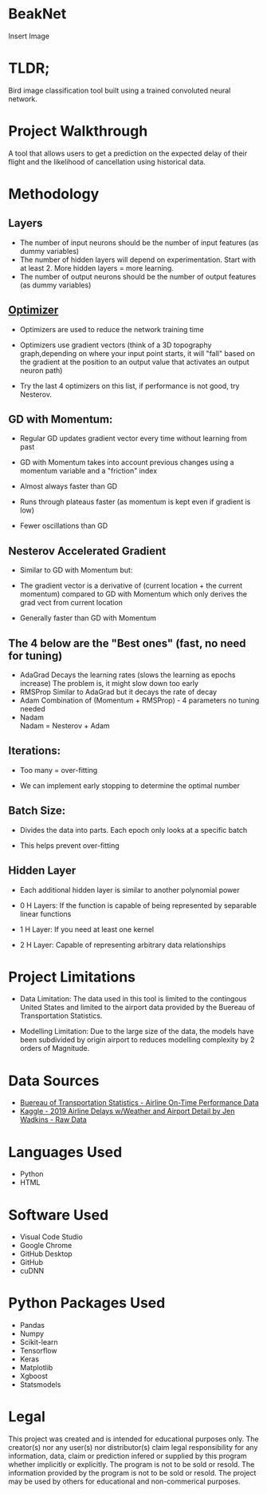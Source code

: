 # BeakNet

Insert Image

# TLDR;

Bird image classification tool built using a trained convoluted neural network.

# Project Walkthrough
A tool that allows users to get a prediction on the expected delay of their flight and the likelihood of cancellation using historical data. 


# Methodology

## Layers
* The number of input neurons should be the number of input features (as dummy variables)
* The number of hidden layers will depend on experimentation. Start with at least 2. More hidden layers = more learning. 
* The number of output neurons should be the number of output features (as dummy variables)

## [Optimizer](https://www.youtube.com/watch?v=BheE01CeL8I&ab_channel=M%C4%B1sraTurp)

* Optimizers are used to reduce the network training time

* Optimizers use gradient vectors (think of a 3D topography graph,depending on where your input point starts, 
  it will "fall" based on the gradient at the position to an output value that activates an output neuron path)

* Try the last 4 optimizers on this list, if performance is not good, try Nesterov.

## GD with Momentum:  

* Regular GD updates gradient vector every time without learning from past

* GD with Momentum takes into account previous changes using a momentum variable and a "friction" index

* Almost always faster than GD

* Runs through plateaus faster (as momentum is kept even if gradient is low)

* Fewer oscillations than GD

## Nesterov Accelerated Gradient
* Similar to GD with Momentum but:

* The gradient vector is a derivative of (current location + the current momentum) compared to GD with Momentum which only derives the grad vect from current location

* Generally faster than GD with Momentum

## The 4 below are the "Best ones" (fast, no need for tuning)
* AdaGrad
    Decays the learning rates (slows the learning as epochs increase)
    The problem is, it might slow down too early
* RMSProp
    Similar to AdaGrad but it decays the rate of decay
* Adam
    Combination of (Momentum + RMSProp) - 4 parameters no tuning needed
* Nadam  
    Nadam = Nesterov + Adam

    
## Iterations:
* Too many = over-fitting

* We can implement early stopping to determine the optimal number

## Batch Size: 

* Divides the data into parts. Each epoch only looks at a specific batch

* This helps prevent over-fitting

## Hidden Layer
* Each additional hidden layer is similar to another polynomial power

* 0 H Layers: If the function is capable of being represented by separable linear functions

* 1 H Layer: If you need at least one kernel

* 2 H Layer: Capable of representing arbitrary data relationships

# Project Limitations
* Data Limitation: The data used in this tool is limited to the contingous United States and limited to the airport data provided by the Buereau of Transportation Statistics. 

* Modelling Limitation: Due to the large size of the data, the models have been subdivided by origin airport to reduces modelling complexity by 2 orders of Magnitude. 

# Data Sources
* [Buereau of Transportation Statistics - Airline On-Time Performance Data](https://www.transtats.bts.gov/Tables.asp?QO_VQ=EFD&QO_anzr=Nv4yv0r%FDb0-gvzr%FDcr4s14zn0pr%FDQn6n&QO_fu146_anzr=b0-gvzr) 
* [Kaggle - 2019 Airline Delays w/Weather and Airport Detail by Jen Wadkins -  Raw Data](https://www.kaggle.com/datasets/threnjen/2019-airline-delays-and-cancellations)


# Languages Used
* Python
* HTML

# Software Used
* Visual Code Studio
* Google Chrome
* GitHub Desktop
* GitHub
* cuDNN

# Python Packages Used
* Pandas
* Numpy
* Scikit-learn
* Tensorflow 
* Keras
* Matplotlib
* Xgboost
* Statsmodels

# Legal

This project was created and is intended for educational purposes only. The creator(s) nor any user(s) nor distributor(s) claim legal responsibility for any information, data, claim or prediction infered or supplied by this program whether implicitly or explicitly. The program is not to be sold or resold. The information provided by the program is not to be sold or resold. The project may be used by others for educational and non-commerical purposes.
